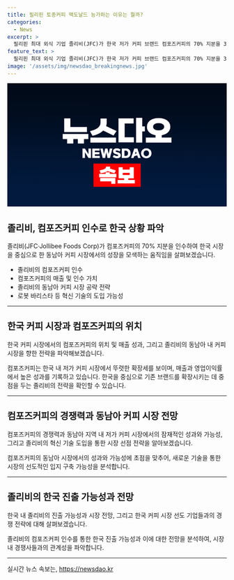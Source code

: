```yaml
---
title: 필리핀 토종커피 맥도날드 능가하는 이유는 뭘까?
categories:
  - News
excerpt: >
  필리핀 최대 외식 기업 졸리비(JFC)가 한국 저가 커피 브랜드 컴포즈커피의 70% 지분을 3300억원에 인수했다. 이는 동남아 커피 시장 공략을 통해 한국 시장을 넘어 장악력을 높이는 전략으로 풀이된다. JFC는 커피빈을 인수한 경험이 있으며, 이번 인수를 통해 한국과 동남아 시장에서의 성장을 목표로 하고 있다. 컴포즈커피는 저가 커피 시장에서 높은 성장을 기록하며, 이번 인수를 통해 JFC가 동남아 중저가 시장을 주목하고 있다. JFC는 컴포즈커피를 발판으로 동남아 중저가 커피 시장을 공략할 계획이며, 로봇 바리스타를 도입할 가능성도 고려 중이다.
feature_text: >
  필리핀 최대 외식 기업 졸리비(JFC)가 한국 저가 커피 브랜드 컴포즈커피의 70% 지분을 3300억원에 인수했다. 이는 동남아 커피 시장 공략을 통해 한국 시장을 넘어 장악력을 높이는 전략으로 풀이된다. JFC는 커피빈을 인수한 경험이 있으며, 이번 인수를 통해 한국과 동남아 시장에서의 성장을 목표로 하고 있다. 컴포즈커피는 저가 커피 시장에서 높은 성장을 기록하며, 이번 인수를 통해 JFC가 동남아 중저가 시장을 주목하고 있다. JFC는 컴포즈커피를 발판으로 동남아 중저가 커피 시장을 공략할 계획이며, 로봇 바리스타를 도입할 가능성도 고려 중이다.
image: '/assets/img/newsdao_breakingnews.jpg'
---
```


<p><img src="/assets/img/newsdao_breakingnews.jpg" alt="ranknews 속보" /></p>

<h2 data-ke-size="size26">졸리비, 컴포즈커피 인수로 한국 상황 파악</h2>

<p>졸리비(JFC·Jollibee Foods Corp)가 컴포즈커피의 70% 지분을 인수하여 한국 시장을 중심으로 한 동남아 커피 시장에서의 성장을 모색하는 움직임을 살펴보겠습니다.</p>

<ul>
  <li>졸리비의 컴포즈커피 인수</li>
  <li>컴포즈커피의 매출 및 인수 가치</li>
  <li>졸리비의 동남아 커피 시장 공략 전략</li>
  <li>로봇 바리스타 등 혁신 기술의 도입 가능성</li>
</ul>

<hr>

<h2 data-ke-size="size26">한국 커피 시장과 컴포즈커피의 위치</h2>

<p>한국 커피 시장에서의 컴포즈커피의 위치 및 매출 성과, 그리고 졸리비의 동남아 내 커피 시장을 향한 전략을 파악해보겠습니다.</p>

<p data-ke-size="size16">컴포즈커피는 한국 내 저가 커피 시장에서 뚜렷한 확장세를 보이며, 매출과 영업이익률에서 높은 성과를 기록하고 있습니다. 한국을 중심으로 기존 브랜드를 확장시키는 데 중점을 두는 졸리비의 전략을 확인할 수 있습니다.</p>

<hr>

<h2 data-ke-size="size26">컴포즈커피의 경쟁력과 동남아 커피 시장 전망</h2>

<p>컴포즈커피의 경쟁력과 동남아 지역 내 저가 커피 시장에서의 잠재적인 성과와 가능성, 그리고 졸리비의 혁신 기술 도입을 통한 시장 선점 전략을 알아보겠습니다.</p>

<p data-ke-size="size16">컴포즈커피의 동남아 시장에서의 성과와 가능성에 초점을 맞추어, 새로운 기술을 통한 시장의 선도적인 입지 구축 가능성을 분석합니다.</p>

<hr>

<h2 data-ke-size="size26">졸리비의 한국 진출 가능성과 전망</h2>

<p>한국 내 졸리비의 진출 가능성과 시장 전망, 그리고 한국 커피 시장 선도 기업들과의 경쟁 전략에 대해 살펴보겠습니다.</p>

<p data-ke-size="size16">졸리비의 컴포즈커피 인수를 통한 한국 진출 가능성과 이에 대한 전망을 분석하여, 시장 내 경쟁사들과의 관계성을 파악합니다.</p>

<hr>
실시간 뉴스 속보는, <a href="https://newsdao.kr" rel="dofollow">https://newsdao.kr</a>


